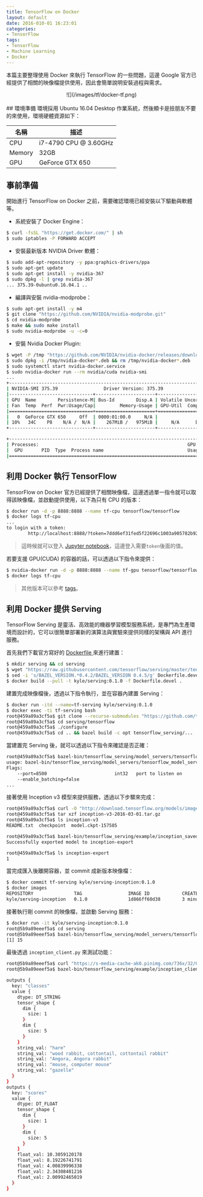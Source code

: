 ```yaml
---
title: TensorFlow on Docker
layout: default
date: 2016-010-01 16:23:01
categories:
- TensorFlow
tags:
- TensorFlow
- Machine Learning
- Docker
---
```

本篇主要整理使用 Docker 來執行 TensorFlow 的一些問題，這邊 Google 官方已經提供了相關的映像檔提供使用，因此會簡單說明安裝過程與需求。

<center>![](/images/tf/docker-tf.png)</center>

<!--more-->

<br>
## 環境準備
環境採用 Ubuntu 16.04 Desktop 作業系統，然後顯卡是撿朋友不要的來使用，環境硬體資源如下：

| 名稱         | 描述                  |
|-------------|-----------------------|
| CPU         | i7-4790 CPU @ 3.60GHz |
| Memory      | 32GB                  |
| GPU         | GeForce GTX 650       |

## 事前準備
開始進行 TensorFlow on Docker 之前，需要確認環境已經安裝以下驅動與軟體等。
* 系統安裝了 Docker Engine：

```sh
$ curl -fsSL "https://get.docker.com/" | sh
$ sudo iptables -P FORWARD ACCEPT
```

* 安裝最新版本 NVIDIA Driver 軟體：

```sh
$ sudo add-apt-repository -y ppa:graphics-drivers/ppa
$ sudo apt-get update
$ sudo apt-get install -y nvidia-367
$ sudo dpkg -l | grep nvidia-367
... 375.39-0ubuntu0.16.04.1 ..
```

* 編譯與安裝 nvidia-modprobe：

```sh
$ sudo apt-get install -y m4
$ git clone "https://github.com/NVIDIA/nvidia-modprobe.git"
$ cd nvidia-modprobe
$ make && sudo make install
$ sudo nvidia-modprobe -u -c=0
```

* 安裝 Nvidia Docker Plugin:

```sh
$ wget -P /tmp "https://github.com/NVIDIA/nvidia-docker/releases/download/v1.0.1/nvidia-docker_1.0.1-1_amd64.deb"
$ sudo dpkg -i /tmp/nvidia-docker*.deb && rm /tmp/nvidia-docker*.deb
$ sudo systemctl start nvidia-docker.service
$ sudo nvidia-docker run --rm nvidia/cuda nvidia-smi
...
+-----------------------------------------------------------------------------+
| NVIDIA-SMI 375.39                 Driver Version: 375.39                    |
|-------------------------------+----------------------+----------------------+
| GPU  Name        Persistence-M| Bus-Id        Disp.A | Volatile Uncorr. ECC |
| Fan  Temp  Perf  Pwr:Usage/Cap|         Memory-Usage | GPU-Util  Compute M. |
|===============================+======================+======================|
|   0  GeForce GTX 650     Off  | 0000:01:00.0     N/A |                  N/A |
| 10%   34C    P8    N/A /  N/A |    267MiB /   975MiB |     N/A      Default |
+-------------------------------+----------------------+----------------------+

+-----------------------------------------------------------------------------+
| Processes:                                                       GPU Memory |
|  GPU       PID  Type  Process name                               Usage      |
|=============================================================================|
```

## 利用 Docker 執行 TensorFlow
TensorFlow on Docker 官方已經提供了相關映像檔，這邊透過單一指令就可以取得該映像檔，並啟動提供使用，以下為只有 CPU 的版本：
```sh
$ docker run -d -p 8888:8888 --name tf-cpu tensorflow/tensorflow
$ docker logs tf-cpu
...
to login with a token:
        http://localhost:8888/?token=7ddd6ef31fed5f22696c1003a905782b9219a6ec9a19b97c
```
> 這時候就可以登入 [Jupyter notebook](http://localhost:8888)，這邊登入需要`token`後面的值。

若要支援 GPU(CUDA) 的容器的話，可以透過以下指令來提供：
```sh
$ nvidia-docker run -d -p 8888:8888 --name tf-gpu tensorflow/tensorflow:latest-gpu
$ docker logs tf-cpu
```
> 其他版本可以參考 [tags](https://hub.docker.com/r/tensorflow/tensorflow/tags/)。

## 利用 Docker 提供 Serving
TensorFlow Serving 是靈活、高效能的機器學習模型服務系統，是專門為生產環境而設計的，它可以很簡單部署新的演算法與實驗來提供同樣的架構與 API 進行服務。

首先我們下載官方寫好的 [Dockerfile ](https://raw.githubusercontent.com/tensorflow/serving/master/tensorflow_serving/tools/docker/Dockerfile.devel) 來進行建置：
```sh
$ mkdir serving && cd serving
$ wget "https://raw.githubusercontent.com/tensorflow/serving/master/tensorflow_serving/tools/docker/Dockerfile.devel"
$ sed -i 's/BAZEL_VERSION.*0.4.2/BAZEL_VERSION 0.4.5/g' Dockerfile.devel
$ docker build --pull -t kyle/serving:0.1.0 -f Dockerfile.devel .
```

建置完成映像檔後，透過以下指令執行，並在容器內建置 Serving：
```sh
$ docker run -itd --name=tf-serving kyle/serving:0.1.0
$ docker exec -ti tf-serving bash
root@459a89a3cf5a$ git clone --recurse-submodules "https://github.com/tensorflow/serving"
root@459a89a3cf5a$ cd serving/tensorflow
root@459a89a3cf5a$ ./configure
root@459a89a3cf5a$ cd .. && bazel build -c opt tensorflow_serving/...
```

當建置完 Serving 後，就可以透過以下指令來確認是否正確：
```sh
root@459a89a3cf5a$ bazel-bin/tensorflow_serving/model_servers/tensorflow_model_server
usage: bazel-bin/tensorflow_serving/model_servers/tensorflow_model_server
Flags:
	--port=8500                      	int32	port to listen on
	--enable_batching=false
...
```

接著使用 Inception v3 模型來提供服務，透過以下步驟來完成：
```sh
root@459a89a3cf5a$ curl -O "http://download.tensorflow.org/models/image/imagenet/inception-v3-2016-03-01.tar.gz"
root@459a89a3cf5a$ tar xzf inception-v3-2016-03-01.tar.gz
root@459a89a3cf5a$ ls inception-v3
README.txt  checkpoint  model.ckpt-157585

root@459a89a3cf5a$ bazel-bin/tensorflow_serving/example/inception_saved_model --checkpoint_dir=inception-v3 --output_dir=inception-export
Successfully exported model to inception-export

root@459a89a3cf5a$ ls inception-export
1
```

當完成匯入後離開容器，並 commit 成新版本映像檔：
```sh
$ docker commit tf-serving kyle/serving-inception:0.1.0
$ docker images
REPOSITORY               TAG                 IMAGE ID            CREATED             SIZE
kyle/serving-inception   0.1.0               1d866ff60d38        3 minutes ago       5.55 GB
```

接著執行剛 commit 的映像檔，並啟動 Serving 服務：
```sh
$ docker run -it kyle/serving-inception:0.1.0
root@5b9a89eeef5a$ cd serving
root@5b9a89eeef5a$ bazel-bin/tensorflow_serving/model_servers/tensorflow_model_server --port=9000 --model_name=inception --model_base_path=inception-export &> inception_log &
[1] 15
```

最後透過 `inception_client.py` 來測試功能：
```sh
root@5b9a89eeef5a$ curl "https://s-media-cache-ak0.pinimg.com/736x/32/00/3b/32003bd128bebe99cb8c655a9c0f00f5.jpg" --output rabbit.jpg
root@5b9a89eeef5a$ bazel-bin/tensorflow_serving/example/inception_client --server=localhost:9000 --image=rabbit.jpg

outputs {
  key: "classes"
  value {
    dtype: DT_STRING
    tensor_shape {
      dim {
        size: 1
      }
      dim {
        size: 5
      }
    }
    string_val: "hare"
    string_val: "wood rabbit, cottontail, cottontail rabbit"
    string_val: "Angora, Angora rabbit"
    string_val: "mouse, computer mouse"
    string_val: "gazelle"
  }
}
outputs {
  key: "scores"
  value {
    dtype: DT_FLOAT
    tensor_shape {
      dim {
        size: 1
      }
      dim {
        size: 5
      }
    }
    float_val: 10.3059120178
    float_val: 8.19226741791
    float_val: 4.00839996338
    float_val: 2.34308481216
    float_val: 2.00992465019
  }
}
```
